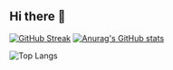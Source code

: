 ## Hi there 👋

<!--
**DimitarDiddyDimitrov/DimitarDiddyDimitrov** is a ✨ _special_ ✨ repository because its `README.md` (this file) appears on your GitHub profile.



Here are some ideas to get you started:

- 🔭 I’m currently working on ...
- 🌱 I’m currently learning ...
- 👯 I’m looking to collaborate on ...
- 🤔 I’m looking for help with ...
- 💬 Ask me about ...
- 📫 How to reach me: ...
- 😄 Pronouns: ...
- ⚡ Fun fact: ...
-->
[![GitHub Streak](https://streak-stats.demolab.com?user=DimitarDiddyDimitrov&theme=calm-pink&mode=weekly&card_width=500&card_height=200)](https://git.io/streak-stats)
[![Anurag's GitHub stats](https://github-readme-stats.vercel.app/api?username=DimitarDiddyDimitrov&theme=calm_pink)](https://github.com/anuraghazra/github-readme-stats)

![Top Langs](https://github-readme-stats.vercel.app/api/top-langs?username=DimitarDiddyDimitrov&layout=compact&theme=calm_pink)
